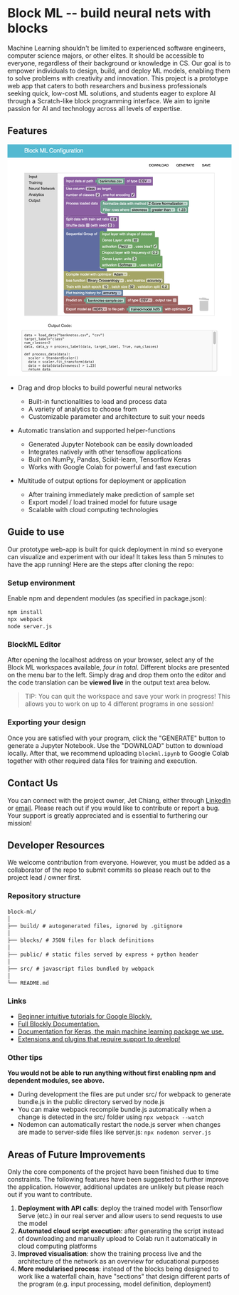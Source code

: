 # Block ML -- build neural nets with blocks

Machine Learning shouldn't be limited to experienced software engineers, computer science majors, or other elites. It should be accessible to everyone, regardless of their background or knowledge in CS. Our goal is to empower individuals to design, build, and deploy ML models, enabling them to solve problems with creativity and innovation. This project is a prototype web app that caters to both researchers and business professionals seeking quick, low-cost ML solutions, and students eager to explore AI through a Scratch-like block programming interface. We aim to ignite passion for AI and technology across all levels of expertise.

## Features

![View demo photo](demo.png)

- Drag and drop blocks to build powerful neural networks

  - Built-in functionalities to load and process data
  - A variety of analytics to choose from
  - Customizable parameter and architecture to suit your needs

- Automatic translation and supported helper-functions

  - Generated Jupyter Notebook can be easily downloaded
  - Integrates natively with other tensoflow applications
  - Built on NumPy, Pandas, Scikit-learn, Tensorflow Keras
  - Works with Google Colab for powerful and fast execution

- Multitude of output options for deployment or application

  - After training immediately make prediction of sample set
  - Export model / load trained model for future usage
  - Scalable with cloud computing technologies

## Guide to use

Our prototype web-app is built for quick deployment in mind so everyone can visualize and experiment with our idea! It takes less than 5 minutes to have the app running! Here are the steps after cloning the repo:

### Setup environment

Enable npm and dependent modules (as specified in package.json):

```
npm install
npx webpack
node server.js
```

### BlockML Editor

After opening the localhost address on your browser, select any of the Block ML workspaces available, _four in total_. Different blocks are presented on the menu bar to the left. Simply drag and drop them onto the editor and the code translation can be **viewed live** in the output text area below.

> TIP: You can quit the workspace and save your work in progress! This allows you to work on up to 4 different programs in one session!

### Exporting your design

Once you are satisfied with your program, click the "GENERATE" button to generate a Jupyter Notebook. Use the "DOWNLOAD" button to download locally. After that, we recommend uploading `blockml.ipynb` to Google Colab together with other required data files for training and execution.

## Contact Us

You can connect with the project owner, Jet Chiang, either through [LinkedIn](https://www.linkedin.com/in/jet-chiang/) or [email](mailto:jetjiang.ez@gmail.com). Please reach out if you would like to contribute or report a bug. Your support is greatly appreciated and is essential to furthering our mission!

## Developer Resources

We welcome contribution from everyone. However, you must be added as a collaborator of the repo to submit commits so please reach out to the project lead / owner first.

### Repository structure

```
block-ml/
│
├── build/ # autogenerated files, ignored by .gitignore
│
├── blocks/ # JSON files for block definitions
│
├── public/ # static files served by express + python header
│
├── src/ # javascript files bundled by webpack
│
└── README.md
```

### Links

- [Beginner intuitive tutorials for Google Blockly.][1]
- [Full Blockly Documentation.][2]
- [Documentation for Keras, the main machine learning package we use.][3]
- [Extensions and plugins that require support to develop!][4]

[1]: https://blocklycodelabs.dev
[2]: https://developers.google.com/blockly/guides/get-started/what-is-blockly
[3]: https://www.tensorflow.org/api_docs/python/tf/keras
[4]: https://google.github.io/blockly-samples/

### Other tips

**You would not be able to run anything without first enabling npm and dependent modules, see above.**

- During development the files are put under src/ for webpack to generate bundle.js in the public directory served by node.js
- You can make webpack recompile bundle.js automatically when a change is detected in the src/ folder using `npx webpack --watch`
- Nodemon can automatically restart the node.js server when changes are made to server-side files like server.js: `npx nodemon server.js`

## Areas of Future Improvements

Only the core components of the project have been finished due to time constraints. The following features have been suggested to further improve the application. However, additional updates are unlikely but please reach out if you want to contribute.

1. **Deployment with API calls**: deploy the trained model with Tensorflow Serve (etc.) in our real server and allow users to send requests to use the model
2. **Automated cloud script execution**: after generating the script instead of downloading and manually upload to Colab run it automatically in cloud computing platforms
3. **Improved visualisation**: show the training process live and the architecture of the network as an overview for educational purposes
4. **More modularised process**: instead of the blocks being designed to work like a waterfall chain, have "sections" that design different parts of the program (e.g. input processing, model definition, deployment)
